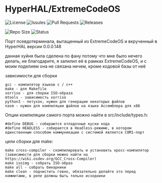 # HyperHAL/ExtremeCodeOS

![License](https://img.shields.io/github/license/ShakalnyKot/HH_ExtremeCodeOS?style=flat-square)
![Issules](https://img.shields.io/github/issues/ShakalnyKot/HH_ExtremeCodeOS?style=flat-square)
![Pull Requests](https://img.shields.io/github/issues-pr/ShakalnyKot/HH_ExtremeCodeOS?style=flat-square)
![Releases](https://img.shields.io/github/downloads/ShakalnyKot/HH_ExtremeCodeOS/latest/total?style=flat-square)

![Repo Size](https://img.shields.io/github/repo-size/ShakalnyKot/HH_ExtremeCodeOS?style=flat-square)
![Status](https://img.shields.io/github/workflow/status/ShakalnyKot/HH_ExtremeCodeOS//build-hhos.yml?branch=main&style=flat-square)

Порт псевдотерминала, вытащенный из ExtremeCodeOS и вкрученный в HyperHAL 
версии 0.0.0.148

данная хуйня была сделена по фану потому что мне было нечего делать, не благодарите, я запилил её в рамках ExtremeCodeOS, и с моим поделием она не связана ничем, кроме кодовой базы от неё

зависимости для сборки
```
gcc - компилятор языков c / c++
make - для Makefile
xorriso - для сборки ISO-образа
mtools - зависимость xorriso
python3 - петухон, нужен для генерации некоторых файлов
nasm - нужен для компиляции файлов на языке Ассемблера для x86
```

Опции компиляции самого порта можно найти в src/include/types.h:

```
#define DEBUG - собираются отладочные куски кода
#define HEADLESS - собирается в Headless-режиме, в котором единственным способом коммуникации с системой является COM1-порт
```

цели сборки для make:
```
make cross-compiler - скомпилировать и установить кросс-компилятор (зависимости для сборки можно найти на https://wiki.osdev.org/GCC_Cross-Compiler)
make isoimg - собрать ISO-образ
make all - собрать бинарники
make clean - подчистить говно, обязательно делайте это перед коммитами, в репе должны быть только исходники
```
